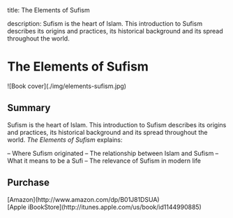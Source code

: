 title: The Elements of Sufism

description: Sufism is the heart of Islam. This introduction to Sufism describes its origins and practices, its historical background and its spread throughout the world.

# The Elements of Sufism

<div markdown="1" class="cover-image">
![Book cover](./img/elements-sufism.jpg)
</div>

## Summary

Sufism is the heart of Islam. This introduction to Sufism describes its origins and practices, its historical background and its spread throughout the world. _The Elements of Sufism_ explains:

– Where Sufism originated
– The relationship between Islam and Sufism
– What it means to be a Sufi
– The relevance of Sufism in modern life

## Purchase

<div markdown="3" class="purchase-link">
[Amazon](http://www.amazon.com/dp/B01J81DSUA)
</div>

<div markdown="3" class="purchase-link">
[Apple iBookStore](http://itunes.apple.com/us/book/id1144990885)
</div>